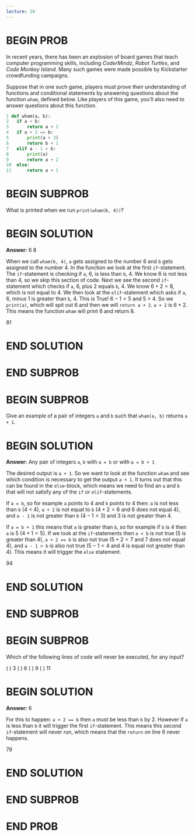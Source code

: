 ```yaml
---
lecture: 10
---
```


# BEGIN PROB

In recent years, there has been an explosion of board games that teach computer programming skills, including *CoderMindz*, *Robot Turtles*, and *Code Monkey Island*. Many such games were made possible by Kickstarter crowdfunding campaigns.

Suppose that in one such game, players must prove their understanding of functions and conditional statements by answering questions about the function `wham`, defined below. Like players of this game, you’ll also need to answer questions about this function.

```py
1 def wham(a, b):
2   if a < b:
3       return a + 2
4   if a + 2 == b:
5       print(a + 3)
6       return b + 1
7   elif a - 1 > b:
8       print(a)
9       return a + 2
10  else:
11      return a + 1
```

# BEGIN SUBPROB
What is printed when we run `print(wham(6, 4))`?

# BEGIN SOLUTION

**Answer:** 6 8

When we call `wham(6, 4)`, `a` gets assigned to the number 6 and `b` gets assigned to the number 4. In the function we look at the first `if`-statement. The `if`-statement is checking if `a`, 6, is less than `b`, 4. We know 6 is not less than 4, so we skip this section of code. Next we see the second `if`-statement which checks if `a`, 6, plus 2 equals `b`, 4. We know $6 + 2 = 8$, which is not equal to 4. We then look at the `elif`-statement which asks if `a`, 6, minus 1 is greater than `b`, 4. This is True! $6 - 1 = 5$ and 5 > 4. So we `print(a)`, which will spit out 6 and then we will `return a + 2`. `a + 2` is $6 + 2$. This means the function `wham` will print 6 and return 8.

<average>81</average>

# END SOLUTION

# END SUBPROB

# BEGIN SUBPROB
Give an example of a pair of integers `a` and `b` such that `wham(a, b)` returns `a + 1`.

# BEGIN SOLUTION

**Answer:** Any pair of integers `a`, `b` with `a = b` or with `a = b + 1`

The desired output is `a + 1`. So we want to look at the function `wham` and see which condition is necessary to get the output `a + 1`. It turns out that this can be found in the `else`-block, which means we need to find an `a` and `b` that will not satisfy any of the `if` or `elif`-statements.

If `a = b`, so for example `a` points to 4 and `b` points to 4 then: `a` is not less than `b` (4 < 4), `a + 2` is not equal to `b` ($4 + 2 = 6$ and 6 does not equal 4), and `a - 1` is not greater than `b` ($4 - 1= 3$) and 3 is not greater than 4.

If `a = b + 1` this means that `a` is greater than `b`, so for example if `b` is 4 then `a` is 5 ($4 + 1 = 5$). If we look at the `if`-statements then `a < b` is not true (5  is greater than 4), `a + 2 == b` is also not true ($5 + 2 = 7$ and 7 does not equal 4), and `a - 1 > b` is also not true ($5 - 1 = 4$ and 4 is equal not greater than 4). This means it will trigger the `else` statement.

<average>94</average>

# END SOLUTION

# END SUBPROB

# BEGIN SUBPROB
Which of the following lines of code will never be executed, for any input?

( ) 3
( ) 6
( ) 9
( ) 11

# BEGIN SOLUTION

**Answer:** 6

For this to happen: `a + 2 == b` then `a` must be less than `b` by 2. However if `a` is less than `b` it will trigger the first `if`-statement. This means this second `if`-statement will never run, which means that the `return` on line 6 never happens.

<average>79</average>

# END SOLUTION

# END SUBPROB

# END PROB
